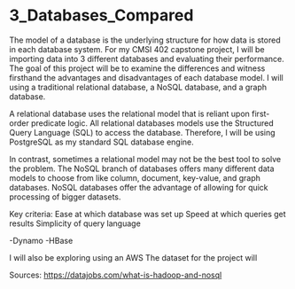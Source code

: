# 3_Databases_Compared
The model of a database is the underlying structure for how data is stored in each database system. For my CMSI 402 capstone project, I will be importing data into 3 different databases and evaluating their performance. The goal of this project will be to examine the differences and witness firsthand the advantages and disadvantages of each database model. I will using a traditional relational database, a NoSQL database, and a graph database. 

A relational database uses the relational model that is reliant upon first-order predicate logic. All relational databases models use the Structured Query Language (SQL) to access the database. Therefore, I will be using PostgreSQL as my standard SQL database engine. 

  In contrast, sometimes a relational model may not be the best tool to solve the problem. The NoSQL branch of databases offers many different data models to choose from like column, document, key-value, and graph databases. NoSQL databases offer the advantage of allowing for quick processing of bigger datasets. 

Key criteria: 
Ease at which database was set up
Speed at which queries get results
Simplicity of query language

-Dynamo
-HBase


I will also be exploring using an AWS
The dataset for the project will 


Sources:
https://datajobs.com/what-is-hadoop-and-nosql
